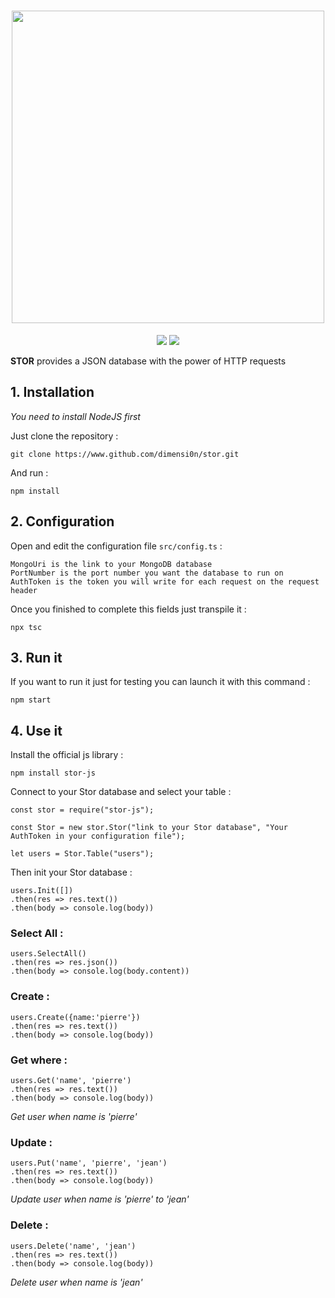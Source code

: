 <h1 align="center">
    <img width="500" src="https://media.discordapp.net/attachments/368671564608045058/480525711283716096/stor.svg.png?width=799&height=549"/>
</h1>

<p align="center">
    <img src="https://img.shields.io/badge/version-1.0-brightgreen.svg"/>
    <a href="https://github.com/dimensi0n/stor/blob/master/LICENSE"><img src="https://img.shields.io/badge/license-MIT-brightgreen.svg"/></a>
</p>

**STOR** provides a JSON database with the power of HTTP requests

## 1. Installation

*You need to install NodeJS first*

Just clone the repository :

    git clone https://www.github.com/dimensi0n/stor.git

And run :

    npm install

## 2. Configuration

Open and edit the configuration file `src/config.ts` : 

    MongoUri is the link to your MongoDB database
    PortNumber is the port number you want the database to run on
    AuthToken is the token you will write for each request on the request header

Once you finished to complete this fields just transpile it :

    npx tsc

## 3. Run it

If you want to run it just for testing you can launch it with this command :

    npm start

## 4. Use it

Install the official js library :

    npm install stor-js

Connect to your Stor database and select your table :

    const stor = require("stor-js");

    const Stor = new stor.Stor("link to your Stor database", "Your AuthToken in your configuration file");

    let users = Stor.Table("users");

Then init your Stor database :

    users.Init([])
    .then(res => res.text())
    .then(body => console.log(body))

### Select All :

    users.SelectAll()
    .then(res => res.json())
    .then(body => console.log(body.content))

### Create :

    users.Create({name:'pierre'})
    .then(res => res.text())
    .then(body => console.log(body))

### Get where :

    users.Get('name', 'pierre')
    .then(res => res.text())
    .then(body => console.log(body))

*Get user when name is 'pierre'*

### Update :

    users.Put('name', 'pierre', 'jean')
    .then(res => res.text())
    .then(body => console.log(body))

*Update user when name is 'pierre' to 'jean'*

### Delete :

    users.Delete('name', 'jean')
    .then(res => res.text())
    .then(body => console.log(body))

*Delete user when name is 'jean'*
